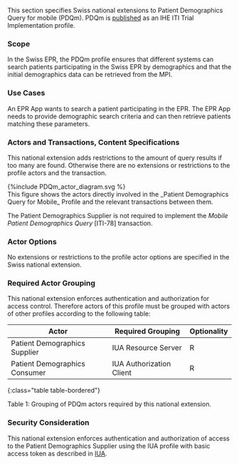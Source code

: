 This section specifies Swiss national extensions to Patient Demographics Query for mobile (PDQm). PDQm is [published](https://profiles.ihe.net/ITI/PDQm/index.html) as an IHE ITI Trial Implementation profile.

###	Scope  
In the Swiss EPR, the PDQm profile ensures that different systems can search patients participating in the Swiss EPR by demographics and that the initial demographics data can be retrieved from the MPI. 

###	Use Cases  
An EPR App wants to search a patient participating in the EPR. The EPR App needs to provide demographic search 
criteria and can then retrieve patients matching these parameters.

###	Actors and Transactions, Content Specifications  
This national extension adds restrictions to the amount of query results if too many are found. Otherwise there are no extensions or restrictions to the profile actors and the transaction. 

<div>
{%include PDQm_actor_diagram.svg %}
</div>
This figure shows the actors directly involved in the _Patient Demographics Query for Mobile_ Profile and the 
relevant transactions between them.

The Patient Demographics Supplier is not required to implement the _Mobile Patient Demographics Query_ [ITI-78] transaction.

### Actor Options  
No extensions or restrictions to the profile actor options are specified in the Swiss national extension. 

### Required Actor Grouping  
This national extension enforces authentication and authorization for access control. Therefore actors of this profile must be grouped with actors of other profiles according to the following table: 

| Actor                                         | Required Grouping         | Optionality |
|-----------------------------------------------|---------------------------|-------------|
| Patient Demographics Supplier                 | IUA Resource Server       | R           |
| Patient Demographics Consumer                 | IUA Authorization Client  | R           |
{:class="table table-bordered"}

<figcaption ID="1">Table 1: Grouping of PDQm actors required by this national extension. </figcaption>

###	Security Consideration
This national extension enforces authentication and authorization of access to the Patient Demographics Supplier using the IUA profile with basic access token as described in [IUA](iti-71.html).
